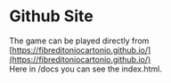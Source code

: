 # Github Site

The game can be played directly from [https://fibreditoniocartonio.github.io/](https://fibreditoniocartonio.github.io/)<br>
Here in /docs you can see the index.html.



